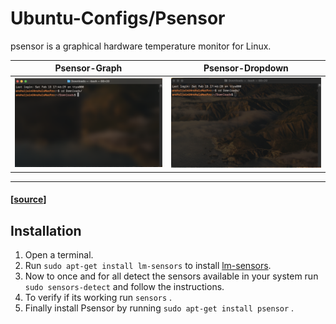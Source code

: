 # Ubuntu-Configs/Psensor

psensor is a graphical hardware temperature monitor for Linux.

Psensor-Graph           |  Psensor-Dropdown
:-------------------------:|:-------------------------:
![Psensor-Graph](https://github.com/anshuljain21120/Exports-and-configs/blob/master/MacOS/Terminal%20Settings/Terminal%20-%20Active.png)  |  ![Psensor-Dropdown](https://github.com/anshuljain21120/Exports-and-configs/blob/master/MacOS/Terminal%20Settings/Terminal%20-%20Inactive.png)

--------------------------
#### [[source](https://wpitchoune.net/psensor/)]

## Installation
1. Open a terminal.
2. Run `sudo apt-get install lm-sensors` to install [lm-sensors](https://en.wikipedia.org/wiki/Lm_sensors). 
3. Now to once and for all detect the sensors available in your system run `sudo sensors-detect` and follow the instructions.
4. To verify if its working run `sensors` .
5. Finally install Psensor by running `sudo apt-get install psensor` .